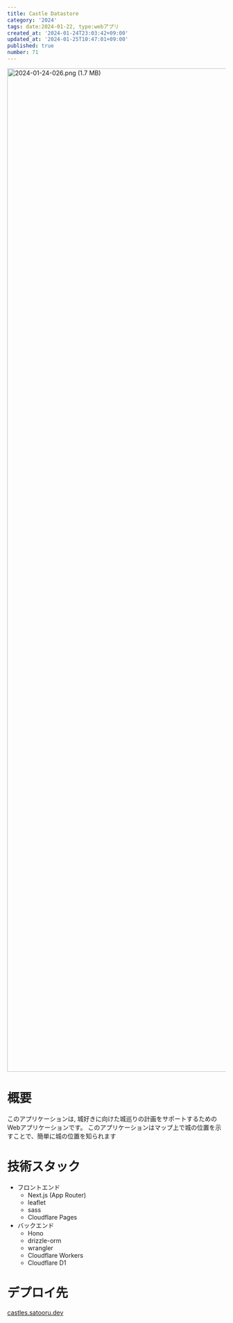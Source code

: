 ```yaml
---
title: Castle Datastore
category: '2024'
tags: date:2024-01-22, type:webアプリ
created_at: '2024-01-24T23:03:42+09:00'
updated_at: '2024-01-25T10:47:01+09:00'
published: true
number: 71
---
```


<img width="2314" alt="2024-01-24-026.png (1.7 MB)" src="/images/articles/71/bff69d22-ed22-45a7-b8c7-5444cc40da72.png">


# 概要
このアプリケーションは, 城好きに向けた城巡りの計画をサポートするためのWebアプリケーションです。
このアプリケーションはマップ上で城の位置を示すことで、簡単に城の位置を知られます

# 技術スタック
- フロントエンド
    - Next.js (App Router)
    - leaflet
    - sass
    - Cloudflare Pages
- バックエンド
    - Hono
    - drizzle-orm
    - wrangler
    - Cloudflare Workers
    - Cloudflare D1

# デプロイ先
[castles.satooru.dev](https://castles.satooru.dev/)


